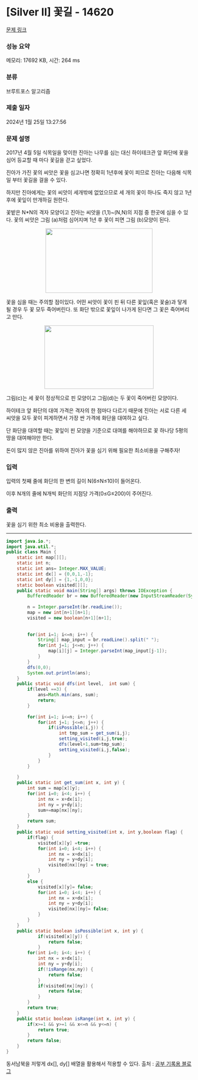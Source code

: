 # [Silver II] 꽃길 - 14620 

[문제 링크](https://www.acmicpc.net/problem/14620) 

### 성능 요약

메모리: 17692 KB, 시간: 264 ms

### 분류

브루트포스 알고리즘

### 제출 일자

2024년 1월 25일 13:27:56

### 문제 설명

<p dir="ltr">2017년 4월 5일 식목일을 맞이한 진아는 나무를 심는 대신 하이테크관 앞 화단에 꽃을 심어 등교할 때 마다 꽃길을 걷고 싶었다.</p>

<p dir="ltr">진아가 가진 꽃의 씨앗은 꽃을 심고나면 정확히 1년후에 꽃이 피므로 진아는 다음해 식목일 부터 꽃길을 걸을 수 있다.</p>

<p dir="ltr">하지만 진아에게는 꽃의 씨앗이 세개밖에 없었으므로 세 개의 꽃이 하나도 죽지 않고 1년후에 꽃잎이 만개하길 원한다.</p>

<p>꽃밭은 N*N의 격자 모양이고 진아는 씨앗을 (1,1)~(N,N)의 지점 중 한곳에 심을 수 있다. 꽃의 씨앗은 그림 (a)처럼 심어지며 1년 후 꽃이 피면 그림 (b)모양이 된다.</p>

<p style="text-align: center;"><img alt="" src="https://onlinejudgeimages.s3-ap-northeast-1.amazonaws.com/problem/14620/1.png" style="height:175px; width:290px"></p>

<p>꽃을 심을 때는 주의할 점이있다. 어떤 씨앗이 꽃이 핀 뒤 다른 꽃잎(혹은 꽃술)과 닿게 될 경우 두 꽃 모두 죽어버린다. 또 화단 밖으로 꽃잎이 나가게 된다면 그 꽃은 죽어버리고 만다.</p>

<p style="text-align: center;"><img alt="" src="https://onlinejudgeimages.s3-ap-northeast-1.amazonaws.com/problem/14620/2.png" style="height:172px; width:296px"></p>

<p dir="ltr">그림(c)는 세 꽃이 정상적으로 핀 모양이고 그림(d)는 두 꽃이 죽어버린 모양이다.</p>

<p dir="ltr">하이테크 앞 화단의 대여 가격은 격자의 한 점마다 다르기 때문에 진아는 서로 다른 세 씨앗을 모두 꽃이 피게하면서 가장 싼 가격에 화단을 대여하고 싶다.</p>

<p dir="ltr">단 화단을 대여할 때는 꽃잎이 핀 모양을 기준으로 대여를 해야하므로 꽃 하나당 5평의 땅을 대여해야만 한다.</p>

<p>돈이 많지 않은 진아를 위하여 진아가 꽃을 심기 위해 필요한 최소비용을 구해주자!</p>

### 입력 

 <p dir="ltr">입력의 첫째 줄에 화단의 한 변의 길이 N(6≤N≤10)이 들어온다.</p>

<p>이후 N개의 줄에 N개씩 화단의 지점당 가격(0≤G≤200)이 주어진다.</p>

### 출력 

 <p>꽃을 심기 위한 최소 비용을 출력한다.</p>

---

```java
import java.io.*;
import java.util.*;
public class Main {
    static int map[][];
    static int n;
    static int ans= Integer.MAX_VALUE;
    static int dx[] = {0,0,1,-1};
    static int dy[] = {1,-1,0,0};
    static boolean visited[][];
    public static void main(String[] args) throws IOException {
        BufferedReader br = new BufferedReader(new InputStreamReader(System.in));
        
        n = Integer.parseInt(br.readLine());
        map = new int[n+1][n+1];
        visited = new boolean[n+1][n+1];
​
        
        for(int i=1; i<=n; i++) {
            String[] map_input = br.readLine().split(" ");
            for(int j=1; j<=n; j++) {
                map[i][j] = Integer.parseInt(map_input[j-1]);
            }
        }       
        dfs(0,0);
        System.out.println(ans);
    }
    public static void dfs(int level,  int sum) {
        if(level ==3) {
            ans=Math.min(ans, sum);
            return;
        }
        
        for(int i=1; i<=n; i++) {
            for(int j=1; j<=n; j++) {
                if(isPossible(i,j)) {
                    int tmp_sum = get_sum(i,j);
                    setting_visited(i,j,true);
                    dfs(level+1,sum+tmp_sum);
                    setting_visited(i,j,false);
                }
            }
        }
        
    }
    public static int get_sum(int x, int y) {
        int sum = map[x][y];
        for(int i=0; i<4; i++) {
            int nx = x+dx[i];
            int ny = y+dy[i];
            sum+=map[nx][ny];
        }
        return sum;
    }
    public static void setting_visited(int x, int y,boolean flag) {
        if(flag) {
            visited[x][y] =true;
            for(int i=0; i<4; i++) {
                int nx = x+dx[i];
                int ny = y+dy[i];
                visited[nx][ny] = true;
            }
        }
        else {
            visited[x][y]= false;
            for(int i=0; i<4; i++) {
                int nx = x+dx[i];
                int ny = y+dy[i];
                visited[nx][ny]= false;
            }
        }
    }
    public static boolean isPossible(int x, int y) {
            if(visited[x][y]) {
                return false;
            }
        for(int i=0; i<4; i++) {
            int nx = x+dx[i];
            int ny = y+dy[i];
            if(!isRange(nx,ny)) {
                return false;
            }
            if(visited[nx][ny]) {
                return false;
            }
        }
        return true;
    }
    public static boolean isRange(int x, int y) {
        if(x>=1 && y>=1 && x<=n && y<=n) {
            return true;
        }
        return false;
    }
}
```

동서남북을 저렇게 dx[], dy[] 배열을 활용해서 적용할 수 있다.
출처 : [공부 기록용 블로그](https://suhyeokeee.tistory.com/109)
